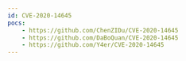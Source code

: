 ```yaml
---
id: CVE-2020-14645
pocs:
    - https://github.com/ChenZIDu/CVE-2020-14645
    - https://github.com/DaBoQuan/CVE-2020-14645
    - https://github.com/Y4er/CVE-2020-14645
---
```

